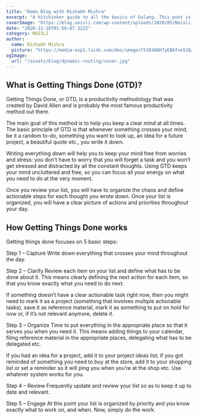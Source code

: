 ```yaml
---
title: "Demo Blog with Rishabh Mishra"
excerpt: "A hitchinker guide to all the basics of Golang. This post is all you need to get started with the Go programming language. It covers all the basics in depth to help you get started with Go. If you're a novice developer or have some experience working with Python or Javascript and wants to make transaction to go, this post is more than enough to get onboard with your Go journey... I promise"
coverImage: "https://blog.noisli.com/wp-content/uploads/2020/05/Noisli-Working-in-sessions-1.png"
date: "2020-11-16T01:56:07.322Z"
category: NOISLI
author:
  name: Rishabh Mishra
  picture: "https://media-exp1.licdn.com/dms/image/C5103AQH7yEBAfse51Q/profile-displayphoto-shrink_400_400/0/1530745719516?e=1615420800&v=beta&t=iiWBPfTwh5mb9omHC653_vB4xMGX8tanHd2vzvJ2bhk"
ogImage:
  url: "/assets/blog/dynamic-routing/cover.jpg"
---
```


## What is Getting Things Done (GTD)?

Getting Things Done, or GTD, is a productivity methodology that was created by David Allen and is probably the most famous productivity method out there.

The main goal of this method is to help you keep a clear mind at all times. The basic principle of GTD is that whenever something crosses your mind, be it a random to-do, something you want to look up, an idea for a future project, a beautiful quote etc., you write it down.

Writing everything down will help you to keep your mind free from worries and stress: you don’t have to worry that you will forget a task and you won’t get stressed and distracted by all the constant thoughts. Using GTD keeps your mind uncluttered and free, so you can focus all your energy on what you need to do at the very moment.

Once you review your list, you will have to organize the chaos and define actionable steps for each thought you wrote down. Once your list is organized, you will have a clear picture of actions and priorities throughout your day.

## How Getting Things Done works

Getting things done focuses on 5 basic steps:

Step 1 – Capture
Write down everything that crosses your mind throughout the day.

Step 2 – Clarify
Review each item on your list and define what has to be done about it. This means clearly defining the next action for each item, so that you know exactly what you need to do next.

If something doesn’t have a clear actionable task right now, then you might need to mark it as a project (something that involves multiple actionable tasks), save it as reference material, mark it as something to put on hold for now or, if it’s not relevant anymore, delete it.

Step 3 – Organize
Time to put everything in the appropriate place so that it serves you when you need it. This means adding things to your calendar, filing reference material in the appropriate places, delegating what has to be delegated etc.

If you had an idea for a project, add it to your project ideas list; if you got reminded of something you need to buy at the store, add it to your shopping list or set a reminder so it will ping you when you’re at the shop etc. Use whatever system works for you.

Step 4 – Review
Frequently update and review your list so as to keep it up to date and relevant.

Step 5 – Engage
At this point your list is organized by priority and you know exactly what to work on, and when. Now, simply do the work.
